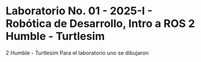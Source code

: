 # Laboratorio No. 01 - 2025-I - Robótica de Desarrollo, Intro a ROS 2 Humble - Turtlesim
2 Humble - Turtlesim
Para el laboratorio uno se dibujaron
